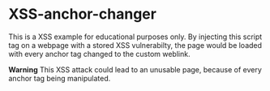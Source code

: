 # XSS-anchor-changer
This is a XSS example for educational purposes only.
By injecting this script tag on a webpage with a stored XSS vulnerabilty, the page would be loaded with every anchor tag changed to the custom weblink.

**Warning**
This XSS attack could lead to an unusable page, because of every anchor tag being manipulated.
